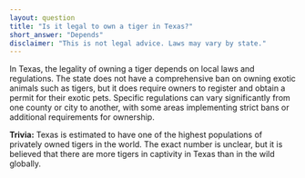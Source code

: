 ```yaml
---
layout: question
title: "Is it legal to own a tiger in Texas?"
short_answer: "Depends"
disclaimer: "This is not legal advice. Laws may vary by state."
---
```


In Texas, the legality of owning a tiger depends on local laws and regulations. The state does not have a comprehensive ban on owning exotic animals such as tigers, but it does require owners to register and obtain a permit for their exotic pets. Specific regulations can vary significantly from one county or city to another, with some areas implementing strict bans or additional requirements for ownership.

**Trivia:** Texas is estimated to have one of the highest populations of privately owned tigers in the world. The exact number is unclear, but it is believed that there are more tigers in captivity in Texas than in the wild globally.
